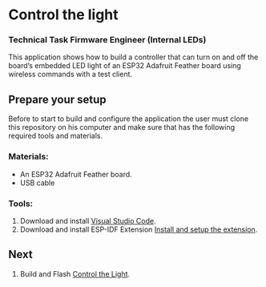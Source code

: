 # Control the light  
### Technical Task Firmware Engineer (Internal LEDs)
This application shows how to build a controller that can turn on and off the board’s embedded LED light of an ESP32 Adafruit Feather board using wireless commands with a test client. 

## Prepare your setup

Before to start to build and configure the application the user must clone this repository on his computer and make sure that has the following required tools and materials.

### Materials:

  - An ESP32 Adafruit Feather board.
  - USB cable

### Tools:

1. Download and install [Visual Studio Code](https://code.visualstudio.com/).
2. Download and install ESP-IDF Extension [Install and setup the extension](./docs/tutorial/install.md).

## Next
  1. Build and Flash [Control the Light](https://github.com/JudithGago/ProtoPixel_TechnicalTask/tree/main/LightControl#readme).

